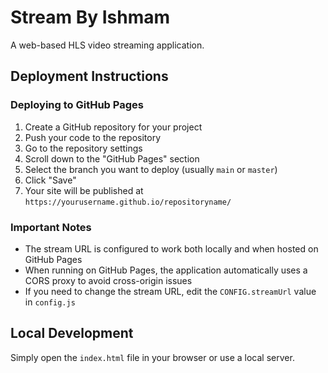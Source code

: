 # Stream By Ishmam

A web-based HLS video streaming application.

## Deployment Instructions

### Deploying to GitHub Pages

1. Create a GitHub repository for your project
2. Push your code to the repository
3. Go to the repository settings
4. Scroll down to the "GitHub Pages" section
5. Select the branch you want to deploy (usually `main` or `master`)
6. Click "Save"
7. Your site will be published at `https://yourusername.github.io/repositoryname/`

### Important Notes

- The stream URL is configured to work both locally and when hosted on GitHub Pages
- When running on GitHub Pages, the application automatically uses a CORS proxy to avoid cross-origin issues
- If you need to change the stream URL, edit the `CONFIG.streamUrl` value in `config.js`

## Local Development

Simply open the `index.html` file in your browser or use a local server.
